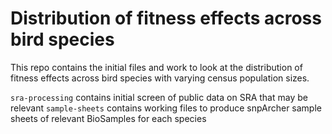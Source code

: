 # Distribution of fitness effects across bird species

This repo contains the initial files and work to look at the distribution of fitness effects across bird species with varying census population sizes. 

`sra-processing` contains initial screen of public data on SRA that may be relevant
`sample-sheets` contains working files to produce snpArcher sample sheets of relevant BioSamples for each species